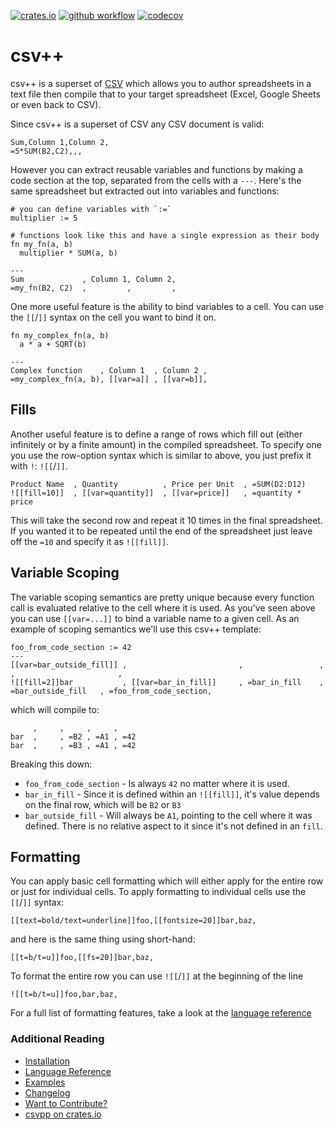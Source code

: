 [![crates.io](https://img.shields.io/crates/v/csvpp.svg)](https://crates.io/crates/csvpp)
[![github workflow](https://github.com/patrickomatic/csv-plus-plus/actions/workflows/rust.yml/badge.svg)](https://github.com/patrickomatic/csv-plus-plus/actions)
[![codecov](https://codecov.io/github/patrickomatic/csv-plus-plus/graph/badge.svg?token=RWNEXNQT91)](https://codecov.io/github/patrickomatic/csv-plus-plus)

# csv++

csv++ is a superset of [CSV](https://en.wikipedia.org/wiki/Comma-separated_values) which allows
you to author spreadsheets in a text file then compile that to your target spreadsheet (Excel, 
Google Sheets or even back to CSV).

Since csv++ is a superset of CSV any CSV document is valid:

```csvpp
Sum,Column 1,Column 2,
=5*SUM(B2,C2),,,
```

However you can extract reusable variables and functions by making a code section at the top, 
separated from the cells with a `---`.  Here's the same spreadsheet but extracted out into
variables and functions:

```csvpp
# you can define variables with `:=`
multiplier := 5

# functions look like this and have a single expression as their body
fn my_fn(a, b)
  multiplier * SUM(a, b)

---
Sum             , Column 1, Column 2,
=my_fn(B2, C2)  ,         ,         ,
```

One more useful feature is the ability to bind variables to a cell.  You can use the `[[`/`]]`
syntax on the cell you want to bind it on.

```csvpp
fn my_complex_fn(a, b)
  a * a + SQRT(b)

---
Complex function    , Column 1  , Column 2 ,
=my_complex_fn(a, b), [[var=a]] , [[var=b]],
```


## Fills

Another useful feature is to define a range of rows which fill out (either infinitely or by a
finite amount) in the compiled spreadsheet.  To specify one you use the row-option syntax
which is similar to above, you just prefix it with `!`: `![[`/`]]`.

```csvpp
Product Name  , Quantity          , Price per Unit  , =SUM(D2:D12)
![[fill=10]]  , [[var=quantity]]  , [[var=price]]   , =quantity * price
```

This will take the second row and repeat it 10 times in the final spreadsheet.  If you wanted 
it to be repeated until the end of the spreadsheet just leave off the `=10` and specify it as 
`![[fill]]`.


## Variable Scoping

The variable scoping semantics are pretty unique because every function call is evaluated relative
to the cell where it is used.  As you've seen above you can use `[[var=...]]` to bind a variable
name to a given cell.  As an example of scoping semantics we'll use this csv++ template:

```csvpp
foo_from_code_section := 42
---
[[var=bar_outside_fill]] ,                         ,                 ,                     ,                       ,
![[fill=2]]bar           , [[var=bar_in_fill]]     , =bar_in_fill    , =bar_outside_fill   , =foo_from_code_section,
```

which will compile to:

```csv
     ,     ,     ,     ,
bar  ,     , =B2 , =A1 , =42
bar  ,     , =B3 , =A1 , =42
```

Breaking this down:

* `foo_from_code_section` - Is always `42` no matter where it is used.
* `bar_in_fill` - Since it is defined within an `![[fill]]`, it's value depends on the final
  row, which will be `B2` or `B3`
* `bar_outside_fill` - Will always be `A1`, pointing to the cell where it was defined.  There
  is no relative aspect to it since it's not defined in an `fill`.


## Formatting

You can apply basic cell formatting which will either apply for the entire row or just for 
individual cells.  To apply formatting to individual cells use the `[[`/`]]` syntax:

```csvpp
[[text=bold/text=underline]]foo,[[fontsize=20]]bar,baz,
```

and here is the same thing using short-hand:

```csvpp
[[t=b/t=u]]foo,[[fs=20]]bar,baz,
```

To format the entire row you can use `![[`/`]]` at the beginning of the line

```csvpp
![[t=b/t=u]]foo,bar,baz,
```

For a full list of formatting features, take a look at the [language reference](docs/LANGUAGE_REFERENCE.md)

### Additional Reading

* [Installation](docs/INSTALL.md)
* [Language Reference](docs/LANGUAGE_REFERENCE.md)
* [Examples](https://github.com/patrickomatic/csvpp-examples)
* [Changelog](docs/CHANGELOG.md)
* [Want to Contribute?](docs/CONTRIBUTING.md)
* [csvpp on crates.io](https://crates.io/crates/csvpp)

